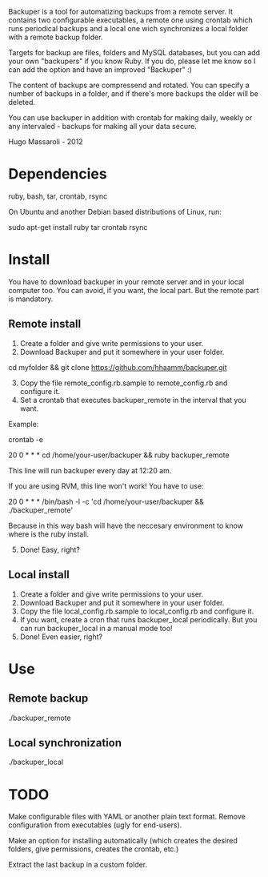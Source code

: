 Backuper is a tool for automatizing backups from a remote server. It contains two configurable executables, a remote one using crontab which runs periodical backups and a local one wich synchronizes a local folder with a remote backup folder.

Targets for backup are files, folders and MySQL databases, but you can add your own "backupers" if you know Ruby. If you do, please let me know so I can add the option and have an improved "Backuper" :)

The content of backups are compressend and rotated. You can specify a number of backups in a folder, and if there's more backups the older will be deleted.

You can use backuper in addition with crontab for making daily, weekly or any intervaled - backups for making all your data secure.

Hugo Massaroli - 2012

Dependencies
============

ruby, bash, tar, crontab, rsync

On Ubuntu and another Debian based distributions of Linux, run:

sudo apt-get install ruby tar crontab rsync


Install
=======

You have to download backuper in your remote server and in your local computer too. You can avoid, if you want, the local part. But the remote part is mandatory.

Remote install
--------------

1. Create a folder and give write permissions to your user.
2. Download Backuper and put it somewhere in your user folder.

  cd myfolder && git clone https://github.com/hhaamm/backuper.git

3. Copy the file remote_config.rb.sample to remote_config.rb and configure it.
4. Set a crontab that executes backuper_remote in the interval that you want.

  Example:

  crontab -e

  20 0 * * * cd /home/your-user/backuper && ruby backuper_remote

  This line will run backuper every day at 12:20 am.

  If you are using RVM, this line won't work! You have to use:

  20 0 * * * /bin/bash -l -c 'cd /home/your-user/backuper && ./backuper_remote'

  Because in this way bash will have the neccesary environment to know where is the ruby install.

5. Done! Easy, right?

Local install
-------------

1. Create a folder and give write permissions to your user.
2. Download Backuper and put it somewhere in your user folder.
3. Copy the file local_config.rb.sample to local_config.rb and configure it.
4. If you want, create a cron that runs backuper_local periodically. But you can run backuper_local in a manual mode too!
5. Done! Even easier, right?

Use
===

Remote backup
-------------

./backuper_remote

Local synchronization
---------------------

./backuper_local

TODO
====

Make configurable files with YAML or another plain text format. Remove configuration from executables (ugly for end-users).

Make an option for installing automatically (which creates the desired folders, give permissions, creates the crontab, etc.)

Extract the last backup in a custom folder.

